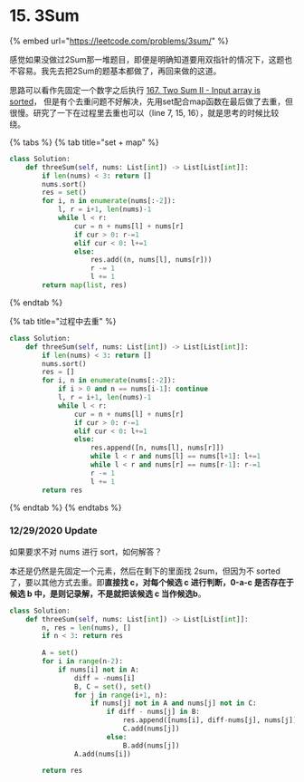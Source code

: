 # 15. 3Sum

{% embed url="https://leetcode.com/problems/3sum/" %}

感觉如果没做过2Sum那一堆题目，即便是明确知道要用双指针的情况下，这题也不容易。我先去把2Sum的题基本都做了，再回来做的这道。

思路可以看作先固定一个数字之后执行 [167. Two Sum II - Input array is sorted](https://leetcode.com/problems/two-sum-ii-input-array-is-sorted/)， 但是有个去重问题不好解决，先用set配合map函数在最后做了去重，但很慢。研究了一下在过程里去重也可以（line 7, 15, 16），就是思考的时候比较绕。

{% tabs %}
{% tab title="set + map" %}
```python
class Solution:
    def threeSum(self, nums: List[int]) -> List[List[int]]:
        if len(nums) < 3: return []
        nums.sort()
        res = set()
        for i, n in enumerate(nums[:-2]):
            l, r = i+1, len(nums)-1
            while l < r:
                cur = n + nums[l] + nums[r]
                if cur > 0: r-=1
                elif cur < 0: l+=1
                else:
                    res.add((n, nums[l], nums[r]))
                    r -= 1
                    l += 1
        return map(list, res)
```
{% endtab %}

{% tab title="过程中去重" %}
```python
class Solution:
    def threeSum(self, nums: List[int]) -> List[List[int]]:
        if len(nums) < 3: return []
        nums.sort()
        res = []
        for i, n in enumerate(nums[:-2]):
            if i > 0 and n == nums[i-1]: continue
            l, r = i+1, len(nums)-1
            while l < r:
                cur = n + nums[l] + nums[r]
                if cur > 0: r-=1
                elif cur < 0: l+=1
                else:
                    res.append([n, nums[l], nums[r]])
                    while l < r and nums[l] == nums[l+1]: l+=1
                    while l < r and nums[r] == nums[r-1]: r-=1
                    r -= 1
                    l += 1
        return res
```
{% endtab %}
{% endtabs %}

### 12/29/2020 Update

如果要求不对 nums 进行 sort，如何解答？

本还是仍然是先固定一个元素，然后在剩下的里面找 2sum，但因为不 sorted 了，要以其他方式去重。即**直接找 c，对每个候选 c 进行判断，0-a-c 是否存在于候选 b 中，是则记录解，不是就把该候选 c 当作候选b**。

```python
class Solution:
    def threeSum(self, nums: List[int]) -> List[List[int]]:
        n, res = len(nums), []
        if n < 3: return res
        
        A = set()
        for i in range(n-2):
            if nums[i] not in A:
                diff = -nums[i]
                B, C = set(), set()
                for j in range(i+1, n):
                    if nums[j] not in A and nums[j] not in C:
                        if diff - nums[j] in B:
                            res.append([nums[i], diff-nums[j], nums[j]])
                            C.add(nums[j])
                        else:
                            B.add(nums[j])
                A.add(nums[i])
                
        return res
```

